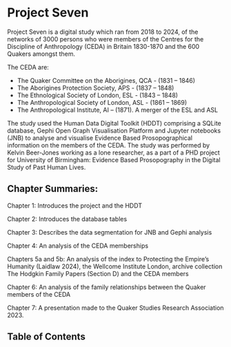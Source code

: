 # Project Seven

Project Seven is a digital study which ran from 2018 to 2024, of the networks of 3000 persons who were members of the Centres for the Discipline of Anthropology (CEDA) in Britain 1830-1870 and the 600 Quakers amongst them.

The CEDA are:
- The Quaker Committee on the Aborigines, QCA - (1831 – 1846)
- The Aborigines Protection Society, APS - (1837 – 1848)
- The Ethnological Society of London, ESL - (1843 – 1848)
- The Anthropological Society of London, ASL - (1861 – 1869)
- The Anthropological Institute, AI – (1871). A merger of the ESL and ASL

The study used the Human Data Digital Toolkit (HDDT) comprising a SQLite database, Gephi Open Graph Visualisation Platform and Jupyter notebooks (JNB) to analyse and visualise Evidence Based Prosopographical information on the members of the CEDA. 
The study was performed by Kelvin Beer-Jones working as a lone researcher, as a part of a PHD project for University of Birmingham: Evidence Based Prosopography in the Digital Study of Past Human Lives.

## Chapter Summaries:

Chapter 1: Introduces the project and the HDDT

Chapter 2: Introduces the database tables

Chapter 3: Describes the data segmentation for JNB and Gephi analysis

Chapter 4: An analysis of the CEDA memberships

Chapters 5a and 5b: An analysis of the index to Protecting the Empire’s Humanity (Laidlaw 2024), the Wellcome Institute London, archive collection The Hodgkin Family Papers (Section D)  and the CEDA members 

Chapter 6: An analysis of the family relationships between the Quaker members of the CEDA

Chapter 7: A presentation made to the Quaker Studies Research Association 2023.


## Table of Contents

```{tableofcontents}
```
